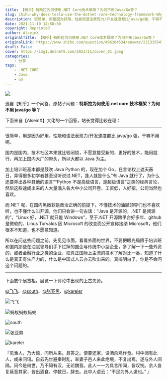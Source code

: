 ```yaml
---
title: 【知乎】特斯拉为何使用.NET Core技术框架？为何不用Java/Go等？
slug: zhihu-why-does-tesla-use-the-dotnet-core-technology-framework-Why-not-use-java-or-go-etc
description: 很简单，用是因为好用，性能和语法表现力/开发速度都比java/go强，干嘛不用呢。
date: 2021-11-10 14:58:50
copyright: Reprinted
author: AlseinX
originalTitle: 【知乎】特斯拉为何使用.NET Core技术框架？为何不用Java/Go等？
originalLink: https://www.zhihu.com/question/496204534/answer/2213155471
draft: False
cover: https://img1.dotnet9.com/2021/11/cover_01.jpeg
categories: 
    - 分享
tags: 
    - .NET CORE
    - Java
    - Go
---
```


![](https://img1.dotnet9.com/2021/11/cover_01.jpeg)

选自【知乎】一个问答，原帖子问题：**特斯拉为何使用.net core 技术框架？为何不用 java/go 等？**

下面来自【AlseinX】大佬的一个回答，站长觉得比较在理：

---

很简单，用是因为好用，性能和语法表现力/开发速度都比 java/go 强，干嘛不用呢。

国内是国内，技术社区本来就比较闭锁，不愿意接受新的，更好的技术，能用就行，再加上国内大厂的带头，所以大都以 Java 为主。

加上培训班基本都是鼓吹 Java Python 的，现在加个 Go，在言论权上遮天蔽日，弄得很多初学者甚至没听说过.NET，逢人就是什么“有 Java 就行了，为什么还要弄出各种其他的语言”“Python 不是高级语言，是超级语言”之类的经典言论，然后这些速成出来的人大量涌入各大中小公司开卷，工资低，人好招，公司当然也喜欢。

而.NET 呢，在国内黑微软是政治正确的前提下，不懂技术的油腻领导们也不喜欢听，也不懂什么叫开源，他们只会讲一句古话：“Java 是开源的，.NET 是闭源的”，“Linux 好，.NET 就只能 Windows”，至于.NET 开源跨平台好多年、github 是微软的、Linus Torvalds 因 Microsoft 的改变而公开宣称接纳 Microsoft，他们根本不知道，也不愿意知道。

所以在问这些问题之前，先见见市面，看看外面的世界，不要把眼光局限于培训班和国内那些在油腻领导们手下烂掉的国企与传统中小型企业，多了解一下一些外资的，或者金融行业之类的企业，把真正国际上主流的技术了解对比一番，知道了什么是真正有生产力的，什么是中国式人云亦云吹出来的。真搞明白了，你是不会问这个问题的。

---

下面放个展览柜，展览一下评论中出现的上古先贤。

[@飞飞](https://www.zhihu.com/people/7479a0e695e4f11976c1f9b7de3b4cde)、[@south](https://www.zhihu.com/people/b23036b4040f0002d4b72c38ba3cd744)、[@张亚男](https://www.zhihu.com/people/62cc46f815ab431c70fb8a85d2563ed7)、[@kareler](https://www.zhihu.com/people/d4f06e1571c1d4e1db1f15b65d473d02)

![飞飞](https://img1.dotnet9.com/2021/11/0101.png)

![蚂蚁蚂蚁蚂蚁](https://img1.dotnet9.com/2021/11/0101.png)

![south](https://img1.dotnet9.com/2021/11/0103.png)

![张亚男](https://img1.dotnet9.com/2021/11/0104.png)

![kareler](https://img1.dotnet9.com/2021/11/0105.png)

『见渔人，乃大惊，问所从来。具答之。便要还家，设酒杀鸡作食。村中闻有此人，咸来问讯。自云先世避秦时乱，率妻子邑人来此绝境，不复出焉，遂与外人间隔。问今是何世，乃不知有汉，无论魏晋。此人一一为具言所闻，皆叹惋。余人各复延至其家，皆出酒食。停数日，辞去。此中人语云：“不足为外人道也。” 』
